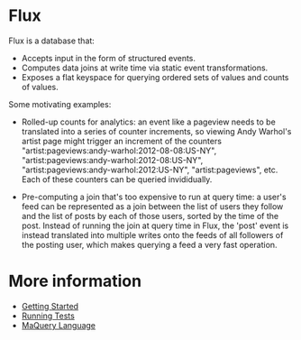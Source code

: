Flux
====

Flux is a database that: 

* Accepts input in the form of structured events.
* Computes data joins at write time via static event transformations.
* Exposes a flat keyspace for querying ordered sets of values and counts of values.

Some motivating examples:

* Rolled-up counts for analytics: an event like a pageview needs to be translated into a series of counter increments, 
so viewing Andy Warhol's artist page might trigger an increment of the counters "artist:pageviews:andy-warhol:2012-08-08:US-NY", 
"artist:pageviews:andy-warhol:2012-08:US-NY", "artist:pageviews:andy-warhol:2012:US-NY", "artist:pageviews", etc. 
Each of these counters can be queried invididually.

* Pre-computing a join that's too expensive to run at query time: a user's feed can be represented as a join between the 
list of users they follow and the list of posts by each of those users, sorted by the time of the post. Instead of running
the join at query time in Flux, the 'post' event is instead translated into multiple writes onto the feeds of all followers 
of the posting user, which makes querying a feed a very fast operation.

More information
================

* [Getting Started](flux/tree/master/doc/GettingStarted.md)
* [Running Tests](flux/tree/master/doc/RunningTests.md)
* [MaQuery Language](flux/tree/master/doc/MQL.md)